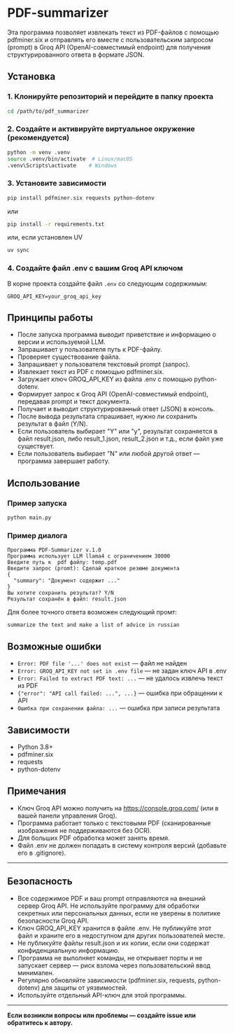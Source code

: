 # PDF-summarizer

Эта программа позволяет извлекать текст из PDF-файлов с помощью pdfminer.six и отправлять его вместе с пользовательским запросом (prompt) в Groq API (OpenAI-совместимый endpoint) для получения структурированного ответа в формате JSON.

## Установка

### 1. Клонируйте репозиторий и перейдите в папку проекта
```sh
cd /path/to/pdf_summarizer
```

### 2. Создайте и активируйте виртуальное окружение (рекомендуется)
```sh
python -m venv .venv
source .venv/bin/activate  # Linux/macOS
.venv\Scripts\activate    # Windows
```

### 3. Установите зависимости
```sh
pip install pdfminer.six requests python-dotenv
```
или

```sh
pip install -r requirements.txt
```

или, если установлен UV

```sh
uv sync
```


### 4. Создайте файл .env с вашим Groq API ключом
В корне проекта создайте файл `.env` со следующим содержимым:
```
GROQ_API_KEY=your_groq_api_key
```

## Принципы работы
- После запуска программа выводит приветствие и информацию о версии и используемой LLM.
- Запрашивает у пользователя путь к PDF-файлу.
- Проверяет существование файла.
- Запрашивает у пользователя текстовый prompt (запрос).
- Извлекает текст из PDF с помощью pdfminer.six.
- Загружает ключ GROQ_API_KEY из файла .env с помощью python-dotenv.
- Формирует запрос к Groq API (OpenAI-совместимый endpoint), передавая prompt и текст документа.
- Получает и выводит структурированный ответ (JSON) в консоль.
- После вывода результата спрашивает, нужно ли сохранить результат в файл (Y/N).
- Если пользователь выбирает "Y" или "y", результат сохраняется в файл result.json, либо result_1.json, result_2.json и т.д., если файл уже существует.
- Если пользователь выбирает "N" или любой другой ответ — программа завершает работу.

## Использование

### Пример запуска
```sh
python main.py
```

### Пример диалога
```
Программа PDF-Summarizer v.1.0
Программа использует LLM llama4 с ограничением 30000
Введите путь к  pdf файлу: temp.pdf
Введите запрос (promt): Сделай краткое резюме документа
{
  "summary": "Документ содержит ..."
}
Вы хотите сохранить результат? Y/N
Результат сохранён в файл: result.json
```
Для более точного ответа возможен следующий промт: 
```
summarize the text and make a list of advice in russian
```

## Возможные ошибки
- `Error: PDF file '...' does not exist` — файл не найден
- `Error: GROQ_API_KEY not set in .env file` — не задан ключ API в .env
- `Error: Failed to extract PDF text: ...` — не удалось извлечь текст из PDF
- `{"error": "API call failed: ...", ...}` — ошибка при обращении к API
- `Ошибка при сохранении файла: ...` — ошибка при записи результата

## Зависимости
- Python 3.8+
- pdfminer.six
- requests
- python-dotenv

## Примечания
- Ключ Groq API можно получить на https://console.groq.com/ (или в вашей панели управления Groq).
- Программа работает только с текстовыми PDF (сканированные изображения не поддерживаются без OCR).
- Для больших PDF обработка может занять время.
- Файл .env не должен попадать в систему контроля версий (добавьте его в .gitignore).

---


## Безопасность
- Все содержимое PDF и ваш prompt отправляются на внешний сервер Groq API. Не используйте программу для обработки секретных или персональных данных, если не уверены в политике безопасности Groq API.
- Ключ GROQ_API_KEY хранится в файле .env. Не публикуйте этот файл и храните его в недоступном для других пользователей месте.
- Не публикуйте файлы result.json и их копии, если они содержат конфиденциальную информацию.
- Программа не выполняет команды, не открывает порты и не запускает сервер — риск взлома через пользовательский ввод минимален.
- Регулярно обновляйте зависимости (pdfminer.six, requests, python-dotenv) для защиты от уязвимостей.
- Используйте отдельный API-ключ для этой программы.

---


**Если возникли вопросы или проблемы — создайте issue или обратитесь к автору.**
